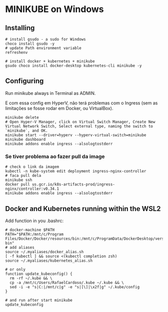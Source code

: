 # MINIKUBE on Windows

## Installing

````shell script
# install gsudo - a sudo for Windows
choco install gsudo -y
# update Path environment variable
refreshenv

# install docker + kubernetes + minikube
gsudo choco install docker-desktop kubernetes-cli minikube -y
````

## Configuring

Run minikube always in Terminal as ADMIN. 

E com essa config em HyperV, não terá problemas com o Ingress (sem as limitações se fosse rodar em Docker, ou VirtualBox).

````shell script
minikube delete
# Open Hyper-V Manager, click on Virtual Switch Manager, Create New Virtual Network Switch, Select external type, naming the switch to `minikube`, and OK. 
minikube start --driver=hyperv --hyperv-virtual-switch=minikube
minikube dashboard
minikube addons enable ingress --alsologtostderr
````

### Se tiver problema ao fazer pull da image

````shell script
# check o link da imagem
kubectl -n kube-system edit deployment ingress-nginx-controller
# faca pull dela
minikube ssh
docker pull us.gcr.io/k8s-artifacts-prod/ingress-nginx/controller:v0.34.1
minikube addons enable ingress --alsologtostderr
````

## Docker and Kubernetes running within the WSL2

Add function in you .bashrc:

````shell script
# docker-machine $PATH
PATH="$PATH:/mnt/c/Program Files/Docker/Docker/resources/bin:/mnt/c/ProgramData/DockerDesktop/version-bin"
# add aliases
source ~/.myaliases/docker_alias.sh
[ -f kubectl ] && source <(kubectl completion zsh)
source ~/.myaliases/kubernetes_alias.sh

# or only
function update_kubeconfig() {
  rm -rf ~/.kube && \
  cp -a /mnt/c/Users/RafaelCardoso/.kube ~/.kube && \
  sed -i -e "s|C:|/mnt/c|g" -e "s|[\]|\x2f|g" ~/.kube/config
}

# and run after start minikube
update_kubeconfig
````
